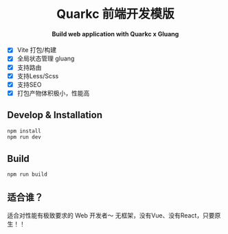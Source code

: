 <div align="center">
  <h1>Quarkc 前端开发模版</h1>
  <h4>Build web application with Quarkc x Gluang</h4>
</div>

- [x] Vite 打包/构建
- [x] 全局状态管理 gluang
- [x] 支持路由
- [x] 支持Less/Scss
- [x] 支持SEO
- [x] 打包产物体积极小，性能高

## Develop & Installation

```bash
npm install
npm run dev
```

## Build

```bash
npm run build
```

## 适合谁？

适合对性能有极致要求的 Web 开发者～
无框架，没有Vue、没有React，只要原生！！
